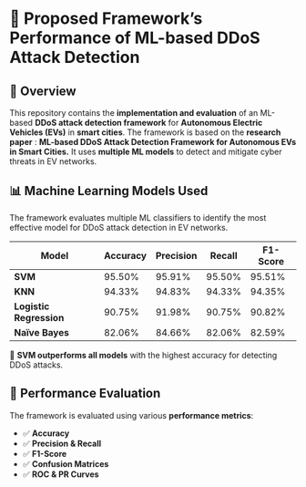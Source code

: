 # 🚀 **Proposed Framework’s Performance of ML-based DDoS Attack Detection**

## 📌 **Overview**

This repository contains the **implementation and evaluation** of an ML-based **DDoS attack detection framework** for **Autonomous Electric Vehicles (EVs)** in **smart cities**. The framework is based on the **research paper** : **ML-based DDoS Attack Detection Framework for Autonomous EVs in Smart Cities.** It uses **multiple ML models** to detect and mitigate cyber threats in EV networks.

## 📊 **Machine Learning Models Used**

The framework evaluates multiple ML classifiers to identify the most effective model for DDoS attack detection in EV networks.

|Model|Accuracy|Precision|Recall|F1-Score|
|---|---|---|---|---|
|**SVM**|95.50%|95.91%|95.50%|95.51%|
|**KNN**|94.33%|94.83%|94.33%|94.35%|
|**Logistic Regression**|90.75%|91.98%|90.75%|90.82%|
|**Naïve Bayes**|82.06%|84.66%|82.06%|82.59%|

🔹 **SVM outperforms all models** with the highest accuracy for detecting DDoS attacks.

## 🔬 **Performance Evaluation**

The framework is evaluated using various **performance metrics**:
- ✅ **Accuracy**
- ✅ **Precision & Recall**
- ✅ **F1-Score**
- ✅ **Confusion Matrices**
- ✅ **ROC & PR Curves**
